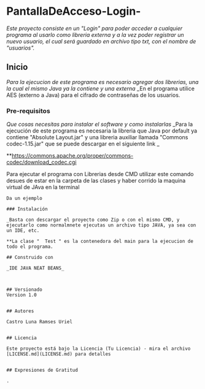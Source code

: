 # PantallaDeAcceso-Login-


_Este proyecto consiste en un "Login" para poder acceder a cualquier programa al usarlo como libreria externa y a la vez poder registrar un nuevo usuario, el cual será guardado 
en archivo tipo txt, con el nombre de "usuarios"._

## Inicio


_Para la ejecucion de este programa es necesario agregar dos librerias, una la cual el mismo Java ya la contiene y una externa_
_En el programa utilice AES (externo a Java) para el cifrado de contraseñas de los usuarios.

### Pre-requisitos 

_Que cosas necesitas para instalar el software y como instalarlas_
_Para la ejecución de este programa es necesaria la libreria que Java por default ya contiene "Absolute Layout.jar" y una libreria auxiliar llamada "Commons codec-1.15.jar"
que se puede descargar en el siguiente link _

**https://commons.apache.org/proper/commons-codec/download_codec.cgi

Para ejecutar el programa con Librerias desde CMD utilizar este comando desues de estar en la carpeta de las clases y haber corrido la maquina virtual de JAva en la terminal
```
Da un ejemplo

### Instalación 

_Basta con descargar el proyecto como Zip o con el mismo CMD, y ejecutarlo como normalmnete ejecutas un archivo tipo JAVA, ya sea con un IDE, etc.

**La clase "  Test " es la contenedora del main para la ejecucion de todo el programa.

## Construido con 

_IDE JAVA NEAT BEANS_



## Versionado 
Version 1.0


## Autores 

Castro Luna Ramses Uriel


## Licencia 

Este proyecto está bajo la Licencia (Tu Licencia) - mira el archivo [LICENSE.md](LICENSE.md) para detalles


## Expresiones de Gratitud 

. 
